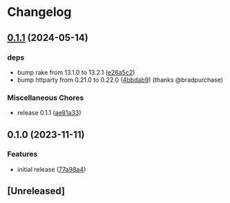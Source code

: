 # Changelog

## [0.1.1](https://github.com/damonbauer/logsnag-ruby/compare/v0.1.0...v0.1.1) (2024-05-14)

### deps

* bump rake from 13.1.0 to 13.2.1 ([e26a5c2](https://github.com/damonbauer/logsnag-ruby/commit/e26a5c241075d16d2d5c80e71cff8c54e1e4c704))
* bump httparty from 0.21.0 to 0.22.0 ([4bbdab9](https://github.com/damonbauer/logsnag-ruby/commit/4bbdab9b5c57eb464f3a2ae09c535ff3362cd411)) (thanks @bradpurchase)

### Miscellaneous Chores

* release 0.1.1 ([ae81a33](https://github.com/damonbauer/logsnag-ruby/commit/ae81a33e3d7cd7b63b85f0e9e08d282eb44cd10a))

## 0.1.0 (2023-11-11)

### Features

* initial release ([77a98a4](https://github.com/damonbauer/logsnag-ruby/commit/77a98a4ade4725e5d4562be962aa80da00cdd853))

## [Unreleased]
